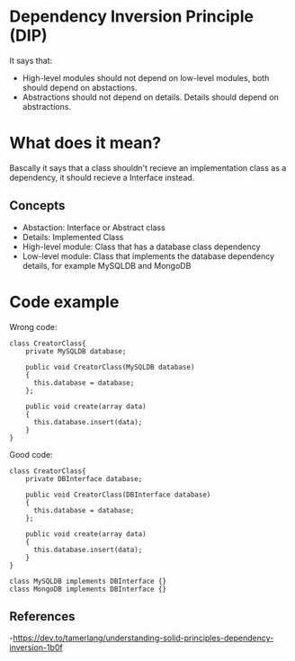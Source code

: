 # Dependency Inversion Principle (DIP)
It says that: 
- High-level modules should not depend on low-level modules, both should depend on abstactions.
- Abstractions should not depend on details. Details should depend on abstractions.

# What does it mean?
Bascally it says that a class shouldn't recieve an implementation class as a dependency, it should recieve a Interface instead.
## Concepts
- Abstaction: Interface or Abstract class
- Details: Implemented Class
- High-level module: Class that has a database class dependency
- Low-level module: Class that implements the database dependency details, for example MySQLDB and MongoDB

# Code example
Wrong code:
```
class CreatorClass{
    private MySQLDB database;
    
    public void CreatorClass(MySQLDB database)
    {
      this.database = database;
    };
    
    public void create(array data)
    {
      this.database.insert(data);
    }
}
```
Good code:
```
class CreatorClass{
    private DBInterface database;
    
    public void CreatorClass(DBInterface database)
    {
      this.database = database;
    };
    
    public void create(array data)
    {
      this.database.insert(data);
    }
}

class MySQLDB implements DBInterface {}
class MongoDB implements DBInterface {}

```

## References
-https://dev.to/tamerlang/understanding-solid-principles-dependency-inversion-1b0f
